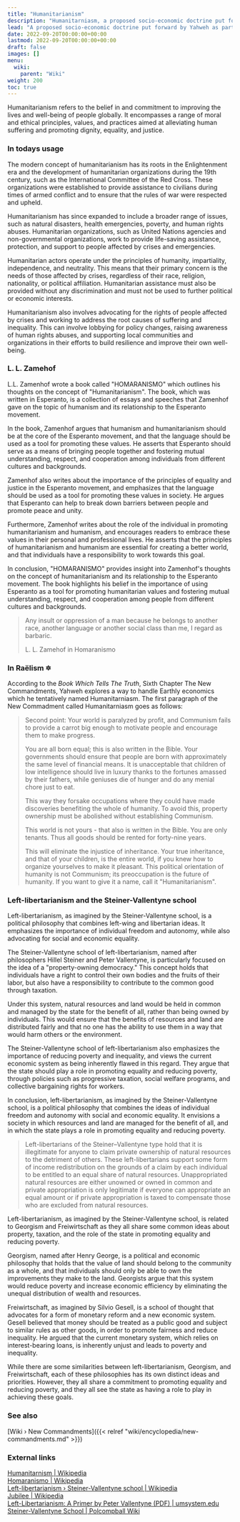 ```yaml
---
title: "Humanitarianism"
description: "Humanitarniasm, a proposed socio-economic doctrine put forward by Yahweh as part of New Commandments that focuses on the preservation of the future of humanity by implementating a particular kind of equality of opportunity. Ultimately benefitting talent and prowess, the abolition of inheritance and the estbalishement of Jubilean ownership contracts limited in time. Humanitarianism more generally spoken is doctrine that people's duty is to promote human welfare."
lead: "A proposed socio-economic doctrine put forward by Yahweh as part of New Commandments that focuses on the preservation of the future of humanity by implementating a particular kind of equality of opportunity. Ultimately benefitting talent and prowess, the abolition of inheritance and the estbalishement of Jubilean ownership contracts limited in time. Humanitarianism more generally spoken is doctrine that people's duty is to promote human welfare."
date: 2022-09-20T00:00:00+00:00
lastmod: 2022-09-20T00:00:00+00:00
draft: false
images: []
menu:
  wiki:
    parent: "Wiki"
weight: 200
toc: true
---
```


Humanitarianism refers to the belief in and commitment to improving the lives and well-being of people globally. It encompasses a range of moral and ethical principles, values, and practices aimed at alleviating human suffering and promoting dignity, equality, and justice.

### In todays usage

The modern concept of humanitarianism has its roots in the Enlightenment era and the development of humanitarian organizations during the 19th century, such as the International Committee of the Red Cross. These organizations were established to provide assistance to civilians during times of armed conflict and to ensure that the rules of war were respected and upheld.

Humanitarianism has since expanded to include a broader range of issues, such as natural disasters, health emergencies, poverty, and human rights abuses. Humanitarian organizations, such as United Nations agencies and non-governmental organizations, work to provide life-saving assistance, protection, and support to people affected by crises and emergencies.

Humanitarian actors operate under the principles of humanity, impartiality, independence, and neutrality. This means that their primary concern is the needs of those affected by crises, regardless of their race, religion, nationality, or political affiliation. Humanitarian assistance must also be provided without any discrimination and must not be used to further political or economic interests.

Humanitarianism also involves advocating for the rights of people affected by crises and working to address the root causes of suffering and inequality. This can involve lobbying for policy changes, raising awareness of human rights abuses, and supporting local communities and organizations in their efforts to build resilience and improve their own well-being.

### L. L. Zamehof

L.L. Zamenhof wrote a book called "HOMARANISMO" which outlines his thoughts on the concept of "Humanitarianism". The book, which was written in Esperanto, is a collection of essays and speeches that Zamenhof gave on the topic of humanism and its relationship to the Esperanto movement.

In the book, Zamenhof argues that humanism and humanitarianism should be at the core of the Esperanto movement, and that the language should be used as a tool for promoting these values. He asserts that Esperanto should serve as a means of bringing people together and fostering mutual understanding, respect, and cooperation among individuals from different cultures and backgrounds.

Zamenhof also writes about the importance of the principles of equality and justice in the Esperanto movement, and emphasizes that the language should be used as a tool for promoting these values in society. He argues that Esperanto can help to break down barriers between people and promote peace and unity.

Furthermore, Zamenhof writes about the role of the individual in promoting humanitarianism and humanism, and encourages readers to embrace these values in their personal and professional lives. He asserts that the principles of humanitarianism and humanism are essential for creating a better world, and that individuals have a responsibility to work towards this goal.

In conclusion, "HOMARANISMO" provides insight into Zamenhof's thoughts on the concept of humanitarianism and its relationship to the Esperanto movement. The book highlights his belief in the importance of using Esperanto as a tool for promoting humanitarian values and fostering mutual understanding, respect, and cooperation among people from different cultures and backgrounds.

> Any insult or oppression of a man because he belongs to another race, another language or another social class than me, I regard as barbaric.
>
> L. L. Zamehof in Homaranismo

### In Raëlism 🔯

According to the _Book Which Tells The Truth_, Sixth Chapter The New Commandments, Yahweh explores a way to handle Earthly economics which he tentatively named Humanitarniasm. The first paragraph of the New Commadment called Humanitarniasm goes as follows:

> Second point: Your world is paralyzed by profit, and Communism fails to provide a carrot big enough to motivate people and encourage them to make progress.
>
> You are all born equal; this is also written in the Bible. Your governments should ensure that people are born with approximately the same level of financial means. It is unacceptable that children of low intelligence should live in luxury thanks to the fortunes amassed by their fathers, while geniuses die of hunger and do any menial chore just to eat.
>
> This way they forsake occupations where they could have made discoveries benefiting the whole of humanity. To avoid this, property ownership must be abolished without establishing Communism.
>
> This world is not yours - that also is written in the Bible. You are only tenants. Thus all goods should be rented for forty-nine years.
>
> This will eliminate the injustice of inheritance. Your true inheritance, and that of your children, is the entire world, if you knew how to organize yourselves to make it pleasant. This political orientation of humanity is not Communism; its preoccupation is the future of humanity. If you want to give it a name, call it "Humanitarianism".

### Left-libertarianism and the Steiner-Vallentyne school

Left-libertarianism, as imagined by the Steiner-Vallentyne school, is a political philosophy that combines left-wing and libertarian ideas. It emphasizes the importance of individual freedom and autonomy, while also advocating for social and economic equality.

The Steiner-Vallentyne school of left-libertarianism, named after philosophers Hillel Steiner and Peter Vallentyne, is particularly focused on the idea of a "property-owning democracy." This concept holds that individuals have a right to control their own bodies and the fruits of their labor, but also have a responsibility to contribute to the common good through taxation.

Under this system, natural resources and land would be held in common and managed by the state for the benefit of all, rather than being owned by individuals. This would ensure that the benefits of resources and land are distributed fairly and that no one has the ability to use them in a way that would harm others or the environment.

The Steiner-Vallentyne school of left-libertarianism also emphasizes the importance of reducing poverty and inequality, and views the current economic system as being inherently flawed in this regard. They argue that the state should play a role in promoting equality and reducing poverty, through policies such as progressive taxation, social welfare programs, and collective bargaining rights for workers.

In conclusion, left-libertarianism, as imagined by the Steiner-Vallentyne school, is a political philosophy that combines the ideas of individual freedom and autonomy with social and economic equality. It envisions a society in which resources and land are managed for the benefit of all, and in which the state plays a role in promoting equality and reducing poverty.

> Left-libertarians of the Steiner–Vallentyne type hold that it is illegitimate for anyone to claim private ownership of natural resources to the detriment of others. These left-libertarians support some form of income redistribution on the grounds of a claim by each individual to be entitled to an equal share of natural resources. Unappropriated natural resources are either unowned or owned in common and private appropriation is only legitimate if everyone can appropriate an equal amount or if private appropriation is taxed to compensate those who are excluded from natural resources.

Left-libertarianism, as imagined by the Steiner-Vallentyne school, is related to Georgism and Freiwirtschaft as they all share some common ideas about property, taxation, and the role of the state in promoting equality and reducing poverty.

Georgism, named after Henry George, is a political and economic philosophy that holds that the value of land should belong to the community as a whole, and that individuals should only be able to own the improvements they make to the land. Georgists argue that this system would reduce poverty and increase economic efficiency by eliminating the unequal distribution of wealth and resources.

Freiwirtschaft, as imagined by Silvio Gesell, is a school of thought that advocates for a form of monetary reform and a new economic system. Gesell believed that money should be treated as a public good and subject to similar rules as other goods, in order to promote fairness and reduce inequality. He argued that the current monetary system, which relies on interest-bearing loans, is inherently unjust and leads to poverty and inequality.

While there are some similarities between left-libertarianism, Georgism, and Freiwirtschaft, each of these philosophies has its own distinct ideas and priorities. However, they all share a commitment to promoting equality and reducing poverty, and they all see the state as having a role to play in achieving these goals.

### See also

[Wiki › New Commandments]({{< relref "wiki/encyclopedia/new-commandments.md" >}})</br>

### External links

[Humanitarnism | Wikipedia](https://en.wikipedia.org/wiki/Humanitarianism)</br>
[Homaranismo | Wikipedia](https://en.wikipedia.org/wiki/Homaranismo)</br>
[Left-libertarianism › Steiner-Vallentyne school | Wikipedia](https://en.wikipedia.org/wiki/Left-libertarianism#Steiner%E2%80%93Vallentyne_school)</br>
[Jubilee | Wikipedia](https://en.wikipedia.org/wiki/Jubilee_(biblical))</br>
[Left-Libertarianism: A Primer by Peter Vallentyne (PDF) | umsystem.edu](https://mospace.umsystem.edu/xmlui/bitstream/handle/10355/10449/LeftLibertariansimAPrimer.pdf)</br>
[Steiner-Vallentyne School | Polcompball Wiki](https://polcompball.miraheze.org/wiki/Steiner-Vallentyne_School)</br>
